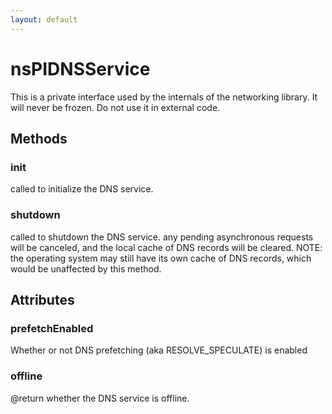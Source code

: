 ```yaml
---
layout: default
---
```


# nsPIDNSService #

This is a private interface used by the internals of the networking library.
It will never be frozen.  Do not use it in external code.


## Methods ##

### init ###

called to initialize the DNS service.


### shutdown ###

called to shutdown the DNS service.  any pending asynchronous
requests will be canceled, and the local cache of DNS records
will be cleared.  NOTE: the operating system may still have
its own cache of DNS records, which would be unaffected by
this method.


## Attributes ##

### prefetchEnabled ###

Whether or not DNS prefetching (aka RESOLVE_SPECULATE) is enabled


### offline ###

@return whether the DNS service is offline.

